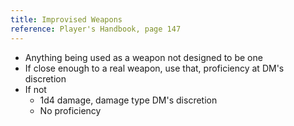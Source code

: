 ```yaml
---
title: Improvised Weapons
reference: Player's Handbook, page 147
---
```


- Anything being used as a weapon not designed to be one
- If close enough to a real weapon, use that, proficiency at DM's discretion
- If not
  - 1d4 damage, damage type DM's discretion
  - No proficiency
